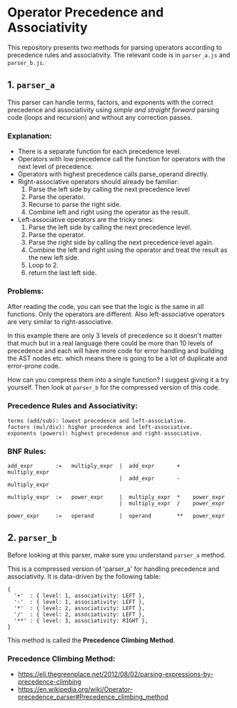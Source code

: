 
# Operator Precedence and Associativity

This repository presents two methods for parsing operators according to precedence rules and associativity.
The relevant code is in `parser_a.js` and `parser_b.js`.

## 1. `parser_a`

This parser can handle terms, factors, and exponents with the correct precedence and associativity using _simple and straight forward_ parsing code (loops and recursion) and without any correction passes.

### Explanation:
- There is a separate function for each precedence level.
- Operators with low precedence call the function for operators with the next level of precedence.
- Operators with highest precedence calls parse_operand directly.
- Right-associative operators should already be familiar:
    1. Parse the left side by calling the next precedence level
    2. Parse the operator.
    3. Recurse to parse the right side.
    4. Combine left and right using the operator as the result.
- Left-associative operators are the tricky ones: 
    1. Parse the left side by calling the next precedence level.
    2. Parse the operator.
    3. Parse the right side by calling the next precedence level again.
    4. Combine the left and right using the operator and treat the result as the new left side.
    5. Loop to 2.
    6. return the last left side.

### Problems:

After reading the code, you can see that the logic is the same in all functions. Only the operators are different. Also left-associative operators are very similar to right-associative.

In this example there are only 3 levels of precedence so it doesn't matter that much but in a real language there could be more than 10 levels of precedence and each will have more code for error handling and building the AST nodes etc. which means there is going to be a lot of duplicate and error-prone code.

How can you compress them into a single function? I suggest giving it a try yourself. Then look at `parser_b` for the compressed version of this code.

### Precedence Rules and Associativity:
    terms (add/sub): lowest precedence and left-associative.
    factors (mul/div): higher precedence and left-associative.
    exponents (powers): highest precedence and right-associative.

### BNF Rules:
    add_expr       :=   multiply_expr  |  add_expr       +    multiply_expr
                                       |  add_expr       -    multiply_expr

    multiply_expr  :=   power_expr     |  multiply_expr  *    power_expr
                                       |  multiply_expr  /    power_expr

    power_expr     :=   operand        |  operand        **   power_expr

## 2. `parser_b`

Before looking at this parser, make sure you understand `parser_a` method. 

This is a compressed version of 'parser_a' for handling precedence and associativity. It is data-driven by the following table:

    {
      '+'  : { level: 1, associativity: LEFT },
      '-'  : { level: 1, associativity: LEFT },
      '*'  : { level: 2, associativity: LEFT },
      '/'  : { level: 2, associativity: LEFT },
      '**' : { level: 3, associativity: RIGHT },
    }

This method is called the **Precedence Climbing Method**.

### Precedence Climbing Method:
  - https://eli.thegreenplace.net/2012/08/02/parsing-expressions-by-precedence-climbing
  - https://en.wikipedia.org/wiki/Operator-precedence_parser#Precedence_climbing_method
 

